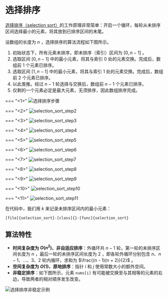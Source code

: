 # 选择排序

<u>选择排序（selection sort）</u>的工作原理非常简单：开启一个循环，每轮从未排序区间选择最小的元素，将其放到已排序区间的末尾。

设数组的长度为 $n$ ，选择排序的算法流程如下图所示。

1. 初始状态下，所有元素未排序，即未排序（索引）区间为 $[0, n-1]$ 。
2. 选取区间 $[0, n-1]$ 中的最小元素，将其与索引 $0$ 处的元素交换。完成后，数组前 1 个元素已排序。
3. 选取区间 $[1, n-1]$ 中的最小元素，将其与索引 $1$ 处的元素交换。完成后，数组前 2 个元素已排序。
4. 以此类推。经过 $n - 1$ 轮选择与交换后，数组前 $n - 1$ 个元素已排序。
5. 仅剩的一个元素必定是最大元素，无须排序，因此数组排序完成。

=== "<1>"
    ![选择排序步骤](https://gitee.com/taoweitao/hello-algo/raw/dev/docs/chapter_sorting/selection_sort.assets/selection_sort_step1.png)

=== "<2>"
    ![selection_sort_step2](https://gitee.com/taoweitao/hello-algo/raw/dev/docs/chapter_sorting/selection_sort.assets/selection_sort_step2.png)

=== "<3>"
    ![selection_sort_step3](https://gitee.com/taoweitao/hello-algo/raw/dev/docs/chapter_sorting/selection_sort.assets/selection_sort_step3.png)

=== "<4>"
    ![selection_sort_step4](https://gitee.com/taoweitao/hello-algo/raw/dev/docs/chapter_sorting/selection_sort.assets/selection_sort_step4.png)

=== "<5>"
    ![selection_sort_step5](https://gitee.com/taoweitao/hello-algo/raw/dev/docs/chapter_sorting/selection_sort.assets/selection_sort_step5.png)

=== "<6>"
    ![selection_sort_step6](https://gitee.com/taoweitao/hello-algo/raw/dev/docs/chapter_sorting/selection_sort.assets/selection_sort_step6.png)

=== "<7>"
    ![selection_sort_step7](https://gitee.com/taoweitao/hello-algo/raw/dev/docs/chapter_sorting/selection_sort.assets/selection_sort_step7.png)

=== "<8>"
    ![selection_sort_step8](https://gitee.com/taoweitao/hello-algo/raw/dev/docs/chapter_sorting/selection_sort.assets/selection_sort_step8.png)

=== "<9>"
    ![selection_sort_step9](https://gitee.com/taoweitao/hello-algo/raw/dev/docs/chapter_sorting/selection_sort.assets/selection_sort_step9.png)

=== "<10>"
    ![selection_sort_step10](https://gitee.com/taoweitao/hello-algo/raw/dev/docs/chapter_sorting/selection_sort.assets/selection_sort_step10.png)

=== "<11>"
    ![selection_sort_step11](https://gitee.com/taoweitao/hello-algo/raw/dev/docs/chapter_sorting/selection_sort.assets/selection_sort_step11.png)

在代码中，我们用 $k$ 来记录未排序区间内的最小元素：

```src
[file]{selection_sort}-[class]{}-[func]{selection_sort}
```

## 算法特性

- **时间复杂度为 $O(n^2)$、非自适应排序**：外循环共 $n - 1$ 轮，第一轮的未排序区间长度为 $n$ ，最后一轮的未排序区间长度为 $2$ ，即各轮外循环分别包含 $n$、$n - 1$、$\dots$、$3$、$2$ 轮内循环，求和为 $\frac{(n - 1)(n + 2)}{2}$ 。
- **空间复杂度为 $O(1)$、原地排序**：指针 $i$ 和 $j$ 使用常数大小的额外空间。
- **非稳定排序**：如下图所示，元素 `nums[i]` 有可能被交换至与其相等的元素的右边，导致两者的相对顺序发生改变。

![选择排序非稳定示例](https://gitee.com/taoweitao/hello-algo/raw/dev/docs/chapter_sorting/selection_sort.assets/selection_sort_instability.png)
